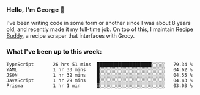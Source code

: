 ### Hello, I'm George 👋

I've been writing code in some form or another since I was about 8 years old, and recently made it my full-time job. On top of this, I maintain [Recipe Buddy](https://github.com/georgegebbett/recipe-buddy), a recipe scraper that interfaces with Grocy.  

<!--
**georgegebbett/georgegebbett** is a ✨ _special_ ✨ repository because its `README.md` (this file) appears on your GitHub profile.

Here are some ideas to get you started:

- 🔭 I’m currently working on ...
- 🌱 I’m currently learning ...
- 👯 I’m looking to collaborate on ...
- 🤔 I’m looking for help with ...
- 💬 Ask me about ...
- 📫 How to reach me: ...
- 😄 Pronouns: ...
- ⚡ Fun fact: ...
-->

### What I've been up to this week:
<!--START_SECTION:waka-->

```text
TypeScript       26 hrs 51 mins  ████████████████████░░░░░   79.34 %
YAML             1 hr 33 mins    █░░░░░░░░░░░░░░░░░░░░░░░░   04.62 %
JSON             1 hr 32 mins    █░░░░░░░░░░░░░░░░░░░░░░░░   04.55 %
JavaScript       1 hr 29 mins    █░░░░░░░░░░░░░░░░░░░░░░░░   04.43 %
Prisma           1 hr 1 min      ▓░░░░░░░░░░░░░░░░░░░░░░░░   03.03 %
```

<!--END_SECTION:waka-->
